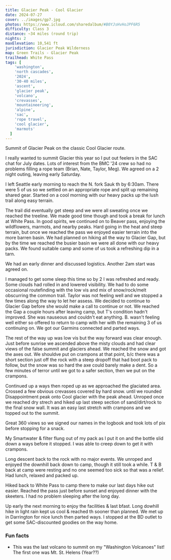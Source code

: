 ```yaml
---
title: Glacier Peak - Cool Glacier
date: 2024-07-27
cover: ../images/gp7.jpg
photos: https://www.icloud.com/sharedalbum/#B0YJsHvHoJPF6R5
difficulty: Class 3
distance: ~34 miles (round trip)
nights: 2
maxElevation: 10,541 ft
jurisdiction: Glacier Peak Wilderness
map: Green Trails - Glacier Peak
trailhead: White Pass
tags: [
    'washington',
    'north cascades',
    '2024',
    '30-40 miles',
    'ascent',
    'glacier peak',
    'volcano',
    'crevasses',
    'mountaineering',
    'alpine',
    'sac',
    'rope travel',
    'cool glacier',
    'marmots'
  ]
---
```


Summit of Glacier Peak on the classic Cool Glacier route.

I really wanted to summit Glacier this year so I put out feelers in the SAC chat
for July dates.  Lots of interest from the BMC '24 crew so had no problems filling
a rope team (Brian, Nate, Taylor, Meg).  We agreed on a 2 night outing, leaving early Saturday.

I left Seattle early morning to reach the N. fork Sauk th by 6:30am.  There were 5 
of us so we settled on an appropriate rope and split up remaining shared gear.
Started on a cool morning  with our heavy packs up the lush trail along easy terrain.

The trail did eventually get steep and we were all sweating once we reached the treeline.
We made good time though and took a break for lunch at White Pass.  In good spirits,
we continued on to Beaver pass, enjoying the wildflowers, marmots, and nearby peaks.
Hard going in the heat and steep terrain, but once we reached the pass we enjoyed
easier terrain into the more barren basin.  We had planned on hiking all the way to 
Glacier Gap, but by the time we reached the busier basin we were all done with our
heavy packs.  We found suitable camp and some of us took a refreshing dip in a tarn.

We had an early dinner and discussed logistics.  Another 2am start was agreed on.

I managed to get some sleep this time so by 2 I was refreshed and ready.  Some clouds
had rolled in and lowered visibility.  We had to do some occasional routefinding with
the low vis and mix of snow/rock/melt obscurring the common trail.  Taylor was not
feeling well and we stopped a few times along the way to let her assess.  We decided
to continue to Glacier Gap before she would make a call to continue or not.  We reached
the Gap a couple hours after leaving camp, but T's condition hadn't improved.  She
was nauseous and couldn't eat anything.  B. wasn't feeling well either so offered to 
return to camp with her with the remaining 3 of us continuing on.  We got our Garmins
connected and parted ways.

The rest of the way up was low vis but the way forward was clear enough.  Just
before sunrise we ascended above the misty clouds and had clear views of the false
summit and glaciers ahead.  We reached the snow and got the axes out.  We shouldve
put on crampons at that point, b/c there was a short section just off the rock
with a steep dropoff that had boot pack to follow, but the snow was so hard the 
axe could barely make a dent.  So a few minutes of terror until we got to a safer 
section, then we put on the crampons.

Continued up a ways then roped up as we approached the glaciated area.  Crossed
a few obvious crevasses covered by hard snow. until we rounded Disappointment peak
onto Cool glacier with the peak ahead.  Unroped once we reached dry strech and
hiked up last steep section of sand/dirt/rock to the final snow wall.  It was an
easy last stretch with crampons and we topped out to the summit.

Great 360 views so we signed our names in the logbook and took lots of pix before
stopping for a snack.

My Smartwater & filter flung out of my pack as I put it on and the bottle slid down
a ways before it stopped.  I was able to creep down to get it with crampons.

Long descent back to the rock with no major events.  We unroped and enjoyed the
downhill back down to camp, though it still took a while.  T & B back at camp were
resting and no one seemed too sick so that was a relief.  Had lunch, relaxed and
packed up.

Hiked back to White Pass to camp there to make our last days hike out easier.
Reached the pass just before sunset and enjoyed dinner with the skeeters.
I had no problem sleeping after the long day.

Up early the next morning to enjoy the facilities & last bfast.  Long dowhill hike
in light rain kept us cool & reached th sooner than planned.  We met up in Darrington
for nice lunch then parted ways.  I stopped at the BD outlet to get some SAC-discounted
goodies on the way home.

### Fun facts

- This was the last volcano to summit on my "Washington Volcanoes" list!  The first
one was Mt. St. Helens (Year??)
